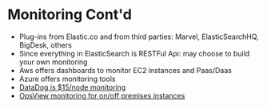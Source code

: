 # Monitoring Cont'd

* Plug-ins from Elastic.co and from third parties: Marvel, ElasticSearchHQ, BigDesk, others 
* Since everything in ElasticSearch is RESTFul Api: may choose to build your own monitoring
* Aws offers dashboards to monitor EC2 instances and Paas/Daas
* Azure offers monitoring tools
* <a href="https://www.datadoghq.com/pricing/" target="_blank">DataDog is $15/node monitoring</a>
* <a href="https://www.opsview.com/opspack-marketplace/application-elasticsearch" target="_blank">OpsView monitoring for on/off premises instances</a>
